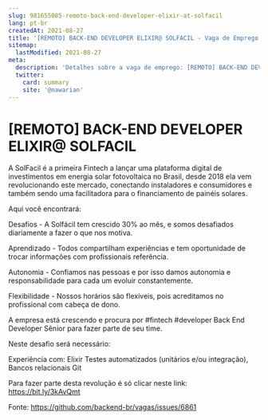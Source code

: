 ```yaml
---
slug: 981655085-remoto-back-end-developer-elixir-at-solfacil
lang: pt-br
createdAt: 2021-08-27
title: '[REMOTO] BACK-END DEVELOPER ELIXIR@ SOLFACIL - Vaga de Emprego'
sitemap:
  lastModified: 2021-08-27
meta:
  description: 'Detalhes sobre a vaga de emprego: [REMOTO] BACK-END DEVELOPER ELIXIR@ SOLFACIL'
  twitter:
    card: summary
    site: '@nawarian'
---
```


# [REMOTO] BACK-END DEVELOPER ELIXIR@ SOLFACIL

A SolFacil é a primeira Fintech a lançar uma plataforma digital de investimentos em energia solar fotovoltaica no Brasil, desde 2018 ela vem revolucionando este mercado, conectando instaladores e consumidores e também sendo uma facilitadora para o financiamento de painéis solares. 

Aqui você encontrará:

Desafios - A Solfácil tem crescido 30% ao mês, e somos desafiados diariamente a fazer o que nos motiva.

Aprendizado - Todos compartilham experiências e tem oportunidade de trocar informações com profissionais referência.

Autonomia - Confiamos nas pessoas e por isso damos autonomia e responsabilidade para cada um evoluir constantemente.

Flexibilidade - Nossos horários são flexíveis, pois acreditamos no profissional com cabeça de dono.
 
A empresa está crescendo e procura por #fintech #developer Back End Developer Sênior para fazer parte de seu time.

Neste desafio será necessário:

Experiência com:
Elixir
Testes automatizados (unitários e/ou integração), 
Bancos relacionais 
Git
 
Para fazer parte desta revolução é só clicar neste link: https://bit.ly/3kAvQmt



Fonte: https://github.com/backend-br/vagas/issues/6861